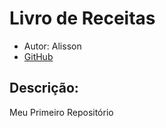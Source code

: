 # **Livro de Receitas** 
* Autor: Alisson 
* [GitHub](https://github.com/alissondz/livro)

## **Descrição:**
Meu Primeiro Repositório